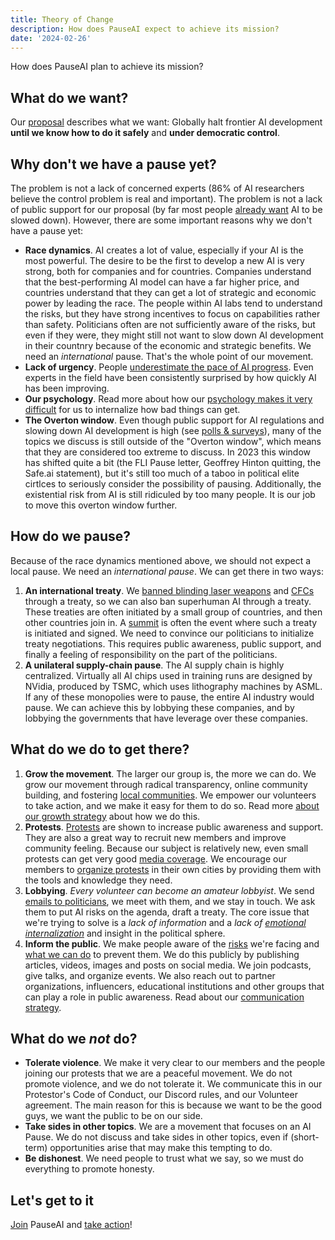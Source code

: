 ```yaml
---
title: Theory of Change
description: How does PauseAI expect to achieve its mission?
date: '2024-02-26'
---
```


How does PauseAI plan to achieve its mission?

## What do we want?

Our [proposal](/proposal) describes what we want: Globally halt frontier AI development **until we know how to do it safely** and **under democratic control**.

## Why don't we have a pause yet?

The problem is not a lack of concerned experts (86% of AI researchers believe the control problem is real and important).
The problem is not a lack of public support for our proposal (by far most people [already want](/polls-and-surveys) AI to be slowed down).
However, there are some important reasons why we don't have a pause yet:

- **Race dynamics**.
  AI creates a lot of value, especially if your AI is the most powerful.
  The desire to be the first to develop a new AI is very strong, both for companies and for countries.
  Companies understand that the best-performing AI model can have a far higher price, and countries understand that they can get a lot of strategic and economic power by leading the race.
  The people within AI labs tend to understand the risks, but they have strong incentives to focus on capabilities rather than safety.
  Politicians often are not sufficiently aware of the risks, but even if they were, they might still not want to slow down AI development in their countnry because of the economic and strategic benefits.
  We need an _international_ pause.
  That's the whole point of our movement.
- **Lack of urgency**.
  People [underestimate the pace of AI progress](/urgency).
  Even experts in the field have been consistently surprised by how quickly AI has been improving.
- **Our psychology**.
  Read more about how our [psychology makes it very difficult](/psychology-of-x-risk) for us to internalize how bad things can get.
- **The Overton window**.
  Even though public support for AI regulations and slowing down AI development is high (see [polls & surveys](/polls-and-surveys)), many of the topics we discuss is still outside of the "Overton window", which means that they are considered too extreme to discuss. In 2023 this window has shifted quite a bit (the FLI Pause letter, Geoffrey Hinton quitting, the Safe.ai statement), but it's still too much of a taboo in political elite cirtlces to seriously consider the possibility of pausing. Additionally, the existential risk from AI is still ridiculed by too many people. It is our job to move this overton window further.

## How do we pause?

Because of the race dynamics mentioned above, we should not expect a local pause.
We need an _international pause_.
We can get there in two ways:

1. **An international treaty**. We [banned blinding laser weapons](https://en.wikipedia.org/wiki/Protocol_on_Blinding_Laser_Weapons) and [CFCs](https://en.wikipedia.org/wiki/Montreal_Protocol) through a treaty, so we can also ban superhuman AI through a treaty. These treaties are often initiated by a small group of countries, and then other countries join in. A [summit](/summit) is often the event where such a treaty is initiated and signed. We need to convince our politicians to initialize treaty negotiations. This requires public awareness, public support, and finally a feeling of responsibility on the part of the politicians.
2. **A unilateral supply-chain pause**. The AI supply chain is highly centralized. Virtually all AI chips used in training runs are designed by NVidia, produced by TSMC, which uses lithography machines by ASML. If any of these monopolies were to pause, the entire AI industry would pause. We can achieve this by lobbying these companies, and by lobbying the governments that have leverage over these companies.

## What do we do to get there?

1. **Grow the movement**. The larger our group is, the more we can do. We grow our movement through radical transparency, online community building, and fostering [local communities](/communities). We empower our volunteers to take action, and we make it easy for them to do so. Read more [about our growth strategy](/growth-strategy) about how we do this.
2. **Protests**. [Protests](/protests) are shown to increase public awareness and support. They are also a great way to recruit new members and improve community feeling. Because our subject is relatively new, even small protests can get very good [media coverage](/press). We encourage our members to [organize protests](/organizing-a-protest) in their own cities by providing them with the tools and knowledge they need.
3. **Lobbying**. _Every volunteer can become an amateur lobbyist_. We send [emails to politicians](/email-builder), we meet with them, and we stay in touch. We ask them to put AI risks on the agenda, draft a treaty. The core issue that we're trying to solve is a _lack of information_ and a _lack of [emotional internalization](/psychology-of-x-risk)_ and insight in the political sphere.
4. **Inform the public**. We make people aware of the [risks](/risks) we're facing and [what we can do](/action) to prevent them. We do this publicly by publishing articles, videos, images and posts on social media. We join podcasts, give talks, and organize events. We also reach out to partner organizations, influencers, educational institutions and other groups that can play a role in public awareness. Read about our [communication strategy](/communication-strategy).

## What do we _not_ do?

- **Tolerate violence**. We make it very clear to our members and the people joining our protests that we are a peaceful movement. We do not promote violence, and we do not tolerate it. We communicate this in our Protestor's Code of Conduct, our Discord rules, and our Volunteer agreement. The main reason for this is because we want to be the good guys, we want the public to be on our side.
- **Take sides in other topics**. We are a movement that focuses on an AI Pause. We do not discuss and take sides in other topics, even if (short-term) opportunities arise that may make this tempting to do.
- **Be dishonest**. We need people to trust what we say, so we must do everything to promote honesty.

## Let's get to it

[Join](/join) PauseAI and [take action](/action)!
